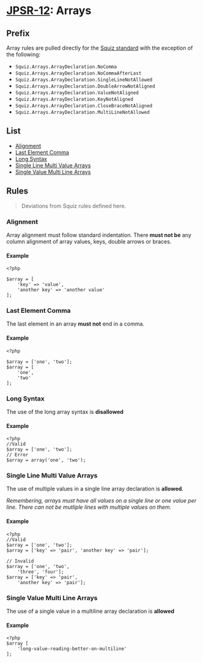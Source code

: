 # [JPSR-12](../JPSR12.md): Arrays

## Prefix

Array rules are pulled directly for the [Squiz standard](https://github.com/squizlabs/PHP_CodeSniffer/blob/master/src/Standards/Squiz/Sniffs/Arrays/ArrayDeclarationSniff.php) with the exception of the following:

 - `Squiz.Arrays.ArrayDeclaration.NoComma`
 - `Squiz.Arrays.ArrayDeclaration.NoCommaAfterLast`
 - `Squiz.Arrays.ArrayDeclaration.SingleLineNotAllowed`
 - `Squiz.Arrays.ArrayDeclaration.DoubleArrowNotAligned`
 - `Squiz.Arrays.ArrayDeclaration.ValueNotAligned`
 - `Squiz.Arrays.ArrayDeclaration.KeyNotAligned`
 - `Squiz.Arrays.ArrayDeclaration.CloseBraceNotAligned`
 - `Squiz.Arrays.ArrayDeclaration.MultiLineNotAllowed`


## List

- [Alignment](#alignment)
- [Last Element Comma](#last-element-comma)
- [Long Syntax](#long-syntax)
- [Single Line Multi Value Arrays](#single-line-multi-value-arrays)
- [Single Value Multi Line Arrays](#single-value-multi-line-arrays)

## Rules

> Deviations from Squiz rules defined here.

### Alignment

Array alignment must follow standard indentation. There **must not be** any column alignment of array values, keys, double arrows or braces.

#### Example

```
<?php

$array = [
    'key' => 'value',
    'another key' => 'another value'
];
```

### Last Element Comma
The last element in an array **must not** end in a comma.

#### Example

```
<?php

$array = ['one', 'two'];
$array = [
    'one',
    'two'
];
```

### Long Syntax

The use of the long array syntax is **disallowed**

#### Example

```
<?php
//Valid
$array = ['one', 'two'];
// Error
$array = array('one', 'two');
```

### Single Line Multi Value Arrays

The use of multiple values in a single line array declaration is **allowed**.

*Remembering, arrays must have all values on a single line or one value per line. There can not be mutliple lines with multiple values on them.*

#### Example

```
<?php
//Valid
$array = ['one', 'two'];
$array = ['key' => 'pair', 'another key' => 'pair'];

// Invalid
$array = ['one', 'two',
    'three', 'four'];
$array = ['key' => 'pair',
    'another key' => 'pair'];

```

### Single Value Multi Line Arrays

The use of a single value in a multiline array declaration is **allowed**

#### Example

```
<?php
$array [
    'long-value-reading-better-on-multiline'
];

```
